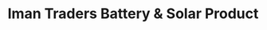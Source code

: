 ---
title: "Iman Traders Battery & Solar Product"
url: /karachi/iman-traders-battery-and-solar-product/
shop: wholesale
---
